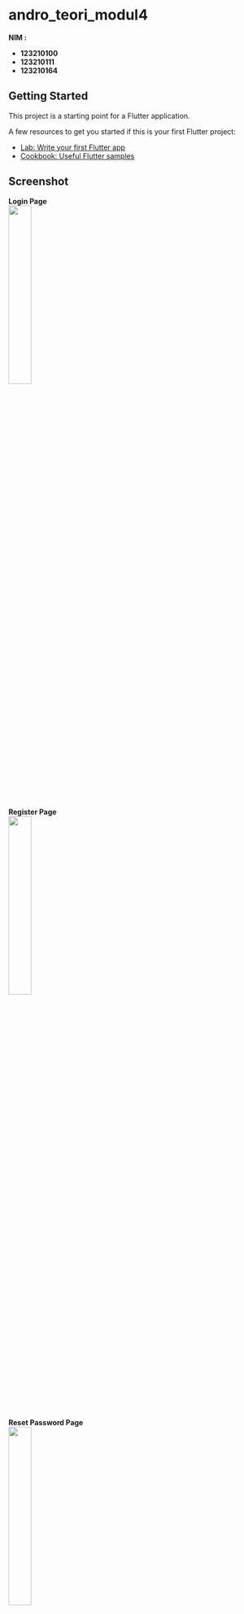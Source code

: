 # andro_teori_modul4
**NIM :**
- **123210100**
- **123210111**
- **123210164**


## Getting Started

This project is a starting point for a Flutter application.

A few resources to get you started if this is your first Flutter project:

- [Lab: Write your first Flutter app](https://docs.flutter.dev/get-started/codelab)
- [Cookbook: Useful Flutter samples](https://docs.flutter.dev/cookbook)

## Screenshot
**Login Page**<br />
<img src="https://github.com/fzdeltaa/Dart-Tugas2-TeknologiMobile/assets/94420820/390ae295-ec50-4a44-b457-36b406b95208" width=30% height=30%>
<br />

**Register Page**<br />
<img src="https://github.com/fzdeltaa/Dart-Tugas2-TeknologiMobile/assets/94420820/c6263c6e-c1d9-46ec-8b05-7238076f7135" width=30% height=30%>
<br />

**Reset Password Page**<br />
<img src="https://github.com/fzdeltaa/Dart-Tugas2-TeknologiMobile/assets/94420820/51ce75eb-d02f-4215-a4f9-fb78b25b74a2" width=30% height=30%>
<br />

**HomePage**<br />
<img src="https://github.com/fzdeltaa/Dart-Tugas2-TeknologiMobile/assets/94420820/2f16595c-82b3-44be-a7ca-ea260e7922ce" width=30% height=30%>
<br />

**Calculator**<br />
<img src="https://github.com/fzdeltaa/Dart-Tugas2-TeknologiMobile/assets/94420820/1465cfae-f41e-4680-8a12-53c394826740" width=30% height=30%>


For help getting started with Flutter development, view the
[online documentation](https://docs.flutter.dev/), which offers tutorials,
samples, guidance on mobile development, and a full API reference.
